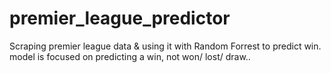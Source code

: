# premier_league_predictor

Scraping premier league data &amp; using it with Random Forrest to predict win. model is focused on predicting a win, not won/ lost/ draw..
